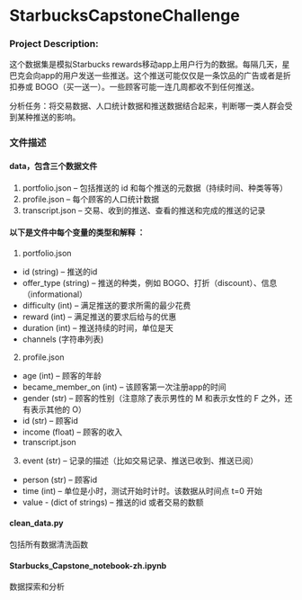 # StarbucksCapstoneChallenge


### Project Description:
这个数据集是模拟Starbucks rewards移动app上用户行为的数据。每隔几天，星巴克会向app的用户发送一些推送。这个推送可能仅仅是一条饮品的广告或者是折扣券或 BOGO（买一送一）。一些顾客可能一连几周都收不到任何推送。

分析任务：将交易数据、人口统计数据和推送数据结合起来，判断哪一类人群会受到某种推送的影响。

### 文件描述

#### data，包含三个数据文件
1. portfolio.json – 包括推送的 id 和每个推送的元数据（持续时间、种类等等）
2. profile.json – 每个顾客的人口统计数据
3. transcript.json – 交易、收到的推送、查看的推送和完成的推送的记录

#### 以下是文件中每个变量的类型和解释 ：
1. portfolio.json

- id (string) – 推送的id
- offer_type (string) – 推送的种类，例如 BOGO、打折（discount）、信息（informational）
- difficulty (int) – 满足推送的要求所需的最少花费
- reward (int) – 满足推送的要求后给与的优惠
- duration (int) – 推送持续的时间，单位是天
- channels (字符串列表)

2. profile.json

- age (int) – 顾客的年龄
- became_member_on (int) – 该顾客第一次注册app的时间
- gender (str) – 顾客的性别（注意除了表示男性的 M 和表示女性的 F 之外，还有表示其他的 O）
- id (str) – 顾客id
- income (float) – 顾客的收入
- transcript.json

3. event (str) – 记录的描述（比如交易记录、推送已收到、推送已阅）
- person (str) – 顾客id
- time (int) – 单位是小时，测试开始时计时。该数据从时间点 t=0 开始
- value - (dict of strings) – 推送的id 或者交易的数额

#### clean_data.py 
包括所有数据清洗函数

#### Starbucks_Capstone_notebook-zh.ipynb 
数据探索和分析
